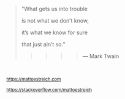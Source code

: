 >"What gets us into trouble
>
>is not what we don’t know,
>
>it’s what we know for sure
>
>that just ain’t so." 
>
>>>>>  — Mark Twain

<br />

<p>
  <small>
    <a href="https://mattoestreich.com">https://mattoestreich.com</a>
  </small>
</p>


<p>
  <small>
    <a href="https://stackoverflow.com/users/10431732/matt-oestreich">https://stackoverflow.com/mattoestreich</a>
  </small>
</p>
